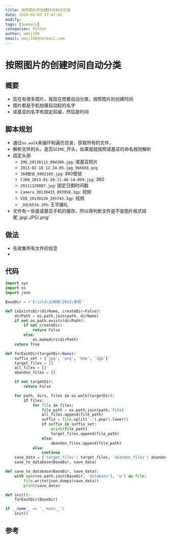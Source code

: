 ```yaml
---
title: 按照图片的创建时间自动分类
date: 2020-02-03 17:47:01
modify: 
tags: [Summary]
categories: Python
author: wmsj100
email: wmsj100@hotmail.com
---
```


# 按照图片的创建时间自动分类

## 概要

- 现在有很多图片，我现在想要自动分类，按照图片的创建时间
- 图片都是手机拍摄自动起的名字
- 诺基亚的名字有固定前缀，然后是时间

## 脚本规划

- 通过`os.walk`来循环和遍历目录，获取所有的文件，
- 解析文件的头，是否以`IMG_`开头，如果是就按照诺基亚的命名规则解析
- 固定头部
	- `IMG_20130113_094300.jpg`: 诺基亚照片
	- `2013-02-16 12.34.05.jpg_966656.png`
	- `360壁纸_5002165.jpg`: 360壁纸
	- `C360_2013-01-29-11-46-14-069.jpg`: 360
	- `20111120887.jpg`: 固定日期时间戳
	- `Camera_20130415_093958.3gp`: 视频
	- `VID_20130120_205743.3gp`: 视频
	- `_DSC6534.JPG`: 王平婚礼
- 文件有一些是诺基亚手机的缓存，所以得判断文件是不是图片格式结尾'.jpg/.JPG/.png'

## 做法

- 先收集所有文件的信息
- 

## 代码
```python
import sys
import os
import json

BaseDir = r'E:\old\云相册\2011\寒假'

def isExistsDir(dirName, createDir=False):
    dirPath = os.path.join(path, dirName)
    if not os.path.exists(dirPath):
        if not createDir:
            return False
        else:
            os.makedirs(dirPath)
    return True

def forEachDir(targetDir=None):
    suffix_set = {'jpg', 'png', 'bmp', '3gp'}
    target_files = []
    all_files = []
    abandon_files = []

    if not targetDir:
        return False

    for path, dirs, files in os.walk(targetDir):
        if files:
            for file in files:
                file_path = os.path.join(path, file)
                all_files.append(file_path)
                suffix = file.split('.').pop().lower()
                if suffix in suffix_set:
                    print(file_path)
                    target_files.append(file_path)
                else:
                    abandon_files.append(file_path)
            else:
                continue
    save_data = {'target_files': target_files, 'abandon_files': abandon_files}
    save_to_database(BaseDir, save_data)

def save_to_database(BaseDir, save_data):
    with open(os.path.join(BaseDir, 'database'), 'w') as file:
        file.write(json.dumps(save_data))
        print(save_data)

def init():
    forEachDir(BaseDir)

if __name__ == '__main__':
    init()
```

## 参考

